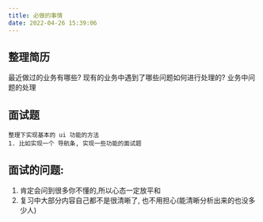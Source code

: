 ```yaml
---
title: 必做的事情
date: 2022-04-26 15:39:06
---
```

## 整理简历
   最近做过的业务有哪些? 现有的业务中遇到了哪些问题如何进行处理的?
   业务中问题的处理
## 面试题
    整理下实现基本的 ui 功能的方法
    1. 比如实现一个 导航条, 实现一些功能的面试题

## 面试的问题:
1. 肯定会问到很多你不懂的,所以心态一定放平和
2. 复习中大部分内容自己都不是很清晰了, 也不用担心(能清晰分析出来的也没多少人)
